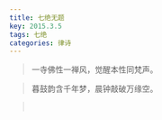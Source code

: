 ```yaml
---
title: 七绝无题
key: 2015.3.5
tags: 七绝
categories: 律诗
---
```


<blockquote class="blockquote-center">一寺佛性一禅风，觉醒本性同梵声。
</blockquote>
<blockquote class="blockquote-center">暮鼓韵含千年梦，晨钟敲破万缘空。
</blockquote>
<blockquote class="blockquote-center"></br>
</blockquote>
